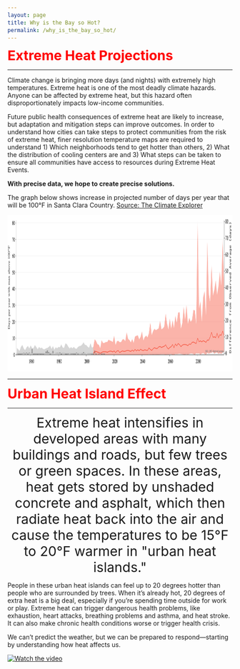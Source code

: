 ```yaml
---
layout: page
title: Why is the Bay so Hot?
permalink: /why_is_the_bay_so_hot/
---
```


<span style="color:red;font-weight:700;font-size:30px"> Extreme Heat Projections </span>

------------------------------------------------------------------------------------------------------------------------------------------------------------------------------------------------------------------------------------------------------------------------------------------------------

Climate change is bringing more days (and nights) with extremely high temperatures. Extreme heat is one of the most deadly climate hazards. Anyone can be affected by extreme heat, but this hazard often disproportionately impacts low-income communities.

Future public health consequences of extreme heat are likely to increase, but adaptation and mitigation steps can improve outcomes. In order to understand how cities can take steps to protect communities from the risk of extreme heat, finer resolution temperature maps are required to understand 1) Which neighborhoods tend to get hotter than others, 2) What the distribution of cooling centers are and 3) What steps can be taken to ensure all communities have access to resources during Extreme Heat Events. 

**With precise data, we hope to create precise solutions.**

The graph below shows increase in projected number of days per year that will be 100°F in Santa Clara Country. [Source: The Climate Explorer](https://crt-climate-explorer.nemac.org/climate_graphs/?city=East+Palo+Alto%2C+CA&county=San%2BMateo%2BCounty&area-id=06081&fips=06081&zoom=7&lat=37.4688273&lon=-122.1410751&id=days_tmax_gt_100f)

<p align="center">
<img src="https://raw.githubusercontent.com/kmualim/bayareaheatmapping2024/master/images/Santa_Clara_County-annual-days_tmax_gt_100f-graph.png" height="350" width="1000">
</p>

------------------------------------------------------------------------------------------------------------------------------------------------------------------------------------------------------------------------------------------------------------------------------------------------------

<span style="color:red;font-weight:700;font-size:30px"> Urban Heat Island Effect </span>

------------------------------------------------------------------------------------------------------------------------------------------------------------------------------------------------------------------------------------------------------------------------------------------------------

<p align="center">
<span style="font-size:30px;"> Extreme heat intensifies in developed areas with many buildings and roads, but few trees or green spaces. In these areas, heat gets stored by unshaded concrete and asphalt, which then radiate heat back into the air and cause the temperatures to be 15°F to 20°F warmer in "urban heat islands." 
</span>
</p>

People in these urban heat islands can feel up to 20 degrees hotter than people who are surrounded by trees. When it’s already hot, 20 degrees of extra heat is a big deal, especially if you’re spending time outside for work or play. Extreme heat can trigger dangerous health problems, like exhaustion, heart attacks, breathing problems and asthma, and heat stroke. It can also make chronic health conditions worse or trigger health crisis. 

We can’t predict the weather, but we can be prepared to respond—starting by understanding how heat affects us.


[![Watch the video](https://img.youtube.com/vi/Y-bVwPRy_no/maxresdefault.jpg)](https://youtu.be/Y-bVwPRy_no)






